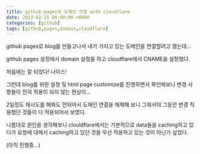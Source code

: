 ```yaml
---
title: github pages에 도메인 연결 with cloudflare
date: 2023-02-15 00:00:00 +0900
categories: [github]
tags: [github,pages,domain,cloudflare]
---
```


github pages로 blog를 만들고나서 내가 가지고 있는 도메인을 연결할려고 했는데...

github pages 설정에서 domain 설정을 하고 cloudflare에서 CNAME을 설정했다.

처음에는 잘 되었다! 나이스!

그런데 blog를 위한 설정 및 html page customize를 진행하면서 확인해보니 변경 사항들이 전혀 적용이 되지 않는 현상이...

2일정도 재시도를 해봐도 안되어서 도메인 연결을 해제해 보니 그제서야 그동안 변경 적용했던 것들이 다 적용되어서 보였다.

나름대로 원인을 생각해보니 clouldflare에서는 기본적으로 data들을 caching하고 있다가 요청에 대해서 caching하고 있던 것을 우선 적용하고 있는 것이 아닌가 싶었다.

(아직 진행중...)